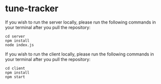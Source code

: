 # tune-tracker

If you wish to run the server locally, please run the following commands in your terminal after you pull the repository:
```
cd server
npm install
node index.js
```

If you wish to run the client locally, please run the following commands in your terminal after you pull the repository:
```
cd client
npm install
npm start
```
